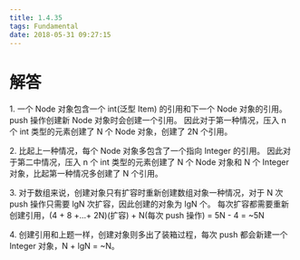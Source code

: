 ```yaml
---
title: 1.4.35
tags: Fundamental
date: 2018-05-31 09:27:15
---
```


# 解答

1\. 一个 Node 对象包含一个 int(泛型 Item) 的引用和下一个 Node 对象的引用。push 操作创建新 Node 对象时会创建一个引用。
因此对于第一种情况，压入 n 个 int 类型的元素创建了 N 个 Node 对象，创建了 2N 个引用。

2\. 比起上一种情况，每个 Node 对象多包含了一个指向 Integer 的引用。
因此对于第二中情况，压入 n 个 int 类型的元素创建了 N 个 Node 对象和 N 个 Integer 对象，比起第一种情况多创建了 N 个引用。

3\. 对于数组来说，创建对象只有扩容时重新创建数组对象一种情况，对于 N 次 push 操作只需要 lgN 次扩容，因此创建的对象为 lgN 个。
每次扩容都需要重新创建引用，(4 + 8 +...+ 2N)(扩容) + N(每次 push 操作) = 5N - 4 = ~5N

4\. 创建引用和上题一样，创建对象则多出了装箱过程，每次 push 都会新建一个 Integer 对象，N + lgN = ~N。
